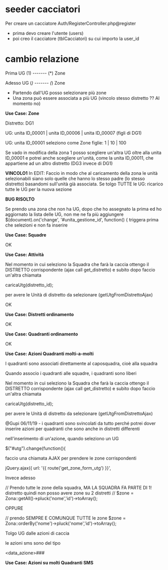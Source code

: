 # seeder cacciatori

Per creare un cacciatore Auth/RegisterController.php@register

- prima devo creare l'utente (users)
- poi creo il cacciatore (tblCacciatori) su cui importo la user_id



# cambio relazione

Prima UG (1) ------- (*) Zone 

Adesso UG (*) ------- (*) Zone


- Partendo dall'UG posso selezionare più zone
- Una zona può essere associata a più UG (vincolo stesso distretto ?? Al momento no) 



**Use Case: Zone**

Distretto: DG1

UG: unita ID_00001 | unita ID_00006 | unita ID_00007 (figli di DG1)


UG: unita ID_00001 
seleziono come Zone figlie: 1 | 10 | 100


Se vado in modifica della zona 1 posso scegliere un'altra UG oltre alla unita ID_00001 e potrei anche scegliere un'unità, come la unita ID_00011, che appartiene ad un altro distretto (DG3 invece di DG1)


__VINCOLO1__ In EDIT: 
Faccio in modo che al caricamento della zona le unità selezionabili siano solo quelle che hanno lo stesso padre (lo stesso distretto) basandomi sull'unità già associata.
Se tolgo TUTTE le UG: ricarico tutte le UG per la nuova sezione


**BUG RISOLTO**

Se prendo una zona che non ha UG, dopo che ho assegnato la prima ed ho aggiornato la lista delle UG, non me ne fa più aggiungere
 $(document).on('change', '#unita_gestione_id', function() { 
   triggera prima che selezioni e non fa inserire




**Use Case: Squadre**

OK


**Use Case: Attività**

Nel momento in cui seleziono la Squadra che farà la caccia ottengo il DISTRETTO corrispondente (ajax call get_distretto)
e subito dopo faccio un'altra chiamata 

caricaUtg(distretto_id);

per avere le Unità di distretto da selezionare (getUtgFromDistrettoAjax)


OK


**Use Case: Distretti ordinamento**

OK



**Use Case: Quadranti ordinamento**

OK


**Use Case: Azioni Quadranti molti-a-molti**


I quadranti sono associati direttamente al caposquadra, cioè alla squadra

Quando associo i quadranti alle squadre, i quadranti sono liberi


Nel momento in cui seleziono la Squadra che farà la caccia ottengo il DISTRETTO corrispondente (ajax call get_distretto)
e subito dopo faccio un'altra chiamata 

caricaUtg(distretto_id);

per avere le Unità di distretto da selezionare (getUtgFromDistrettoAjax)

@Gupi 06/11/19 - i quadranti sono svincolati da tutto perché potrei dover inserire azioni per quadranti che sono anche in distretti differenti

nell'inserimento di un'azione, quando seleziono un UG

 $("#utg").change(function(){

faccio una chiamata AJAX per prendere le zone corrispondenti

jQuery.ajax({
    url: '{{ route('get_zone_form_utg') }}',

Invece adesso 

// Prendo tutte le zone della squadra, MA LA SQUADRA FA PARTE DI 1! distretto quindi non posso avere zone su 2 distretti
// $zone = Zona::getAll()->pluck('nome','id')->toArray();

OPPURE 

// prendo SEMPRE E COMUNQUE TUTTE le zone 
$zone = Zona::orderBy('nome')->pluck('nome','id')->toArray();





Tolgo UG dalle azioni di caccia


le azioni sms sono del tipo

<data_azione>#<dalle>#<alle>#<ID Quadrante/>



**Use Case: Azioni su molti Quadranti SMS**


